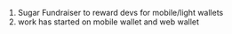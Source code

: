 1. Sugar Fundraiser to reward devs for mobile/light wallets
2. work has started on mobile wallet and web wallet
